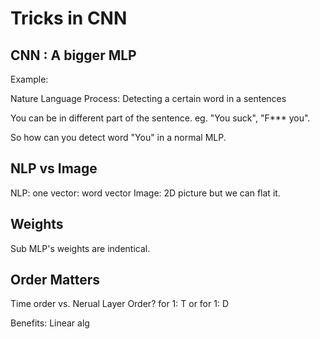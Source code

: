 # Tricks in CNN

## CNN : A bigger MLP

Example:

Nature Language Process: Detecting a certain word in a sentences

You can be in different part of the sentence.  eg. "You suck", "F*** you". 

So how can you detect word "You" in a normal MLP. 

## NLP vs Image

NLP: one vector: word vector 
Image: 2D picture but we can flat it. 

## Weights

Sub MLP's weights are indentical. 

## Order Matters
Time order vs. Nerual Layer Order?
for 1: T or for 1: D

Benefits:
Linear alg